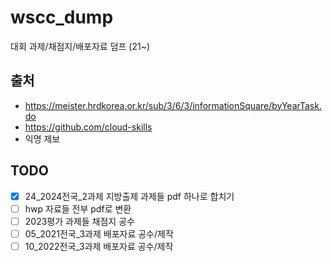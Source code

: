 # wscc_dump
대회 과제/채점지/배포자료 덤프 (21~)

## 출처
* https://meister.hrdkorea.or.kr/sub/3/6/3/informationSquare/byYearTask.do
* https://github.com/cloud-skills
* 익명 제보

## TODO
- [x] 24_2024전국_2과제 지방출제 과제들 pdf 하나로 합치기
- [ ] hwp 자료들 전부 pdf로 변환
- [ ] 2023평가 과제들 채점지 공수
- [ ] 05_2021전국_3과제 배포자료 공수/제작
- [ ] 10_2022전국_3과제 배포자료 공수/제작
